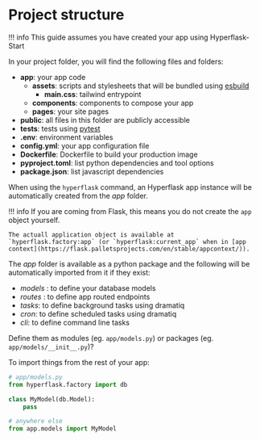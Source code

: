 # Project structure

!!! info
    This guide assumes you have created your app using Hyperflask-Start

In your project folder, you will find the following files and folders:

 - **app**: your app code
    - **assets**: scripts and stylesheets that will be bundled using [esbuild](https://esbuild.github.io/)
        - **main.css**: tailwind entrypoint
    - **components**: components to compose your app
    - **pages**: your site pages
 - **public**: all files in this folder are publicly accessible
 - **tests**: tests using [pytest](https://pytest.org)
 - **.env**: environment variables
 - **config.yml**: your app configuration file
 - **Dockerfile**: Dockerfile to build your production image
 - **pyproject.toml**: list python dependencies and tool options
 - **package.json**: list javascript dependencies

When using the `hyperflask` command, an Hyperflask app instance will be automatically created from the *app* folder.

!!! info
    If you are coming from Flask, this means you do not create the `app` object yourself.
    
    The actuall application object is available at `hyperflask.factory:app` (or `hyperflask:current_app` when in [app context](https://flask.palletsprojects.com/en/stable/appcontext/)).

The *app* folder is available as a python package and the following will be automatically imported from it if they exist:

 - *models* : to define your database models
 - *routes* : to define app routed endpoints
 - *tasks*: to define background tasks using dramatiq
 - *cron*: to define scheduled tasks using dramatiq
 - *cli*: to define command line tasks

Define them as modules (eg. `app/models.py`) or packages (eg. `app/models/__init__.py`)?

To import things from the rest of your app:

```py
# app/models.py
from hyperflask.factory import db

class MyModel(db.Model):
    pass
```

```py
# anywhere else
from app.models import MyModel
```
